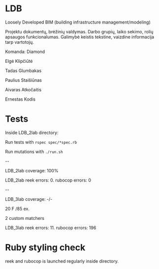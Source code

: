 
# LDB

Loosely Developed BIM (building infrastructure management/modeling)

Projektu dokumentų, brėžinių valdymas. Darbo grupių, laiko sekimo, rolių apsaugos funkcionalumas.
Galimybė keistis tekstine, vaizdine informacija tarp vartotojų.

Komanda: Diamond

Elgė Klipčiūtė

Tadas Glumbakas

Paulius Staišiūnas

Aivaras Atkočaitis

Ernestas Kodis

# Tests
Inside LDB_2lab directory:

Run tests with ```rspec spec/*spec.rb```

Run mutations with ```./run.sh```

--

LDB_2lab coverage: 100%

LDB_2lab reek errors: 0. rubocop errors: 0

--

LDB_3lab coverage: -/-

20 F /85 ex.

2 custom matchers

LDB_3lab reek errors: 11. rubocop errors: 196

# Ruby styling check
reek and rubocop is launched regularly inside directory.
